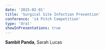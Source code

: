 ```yaml
---
date: '2015-02-01'
title: 'Surgical Site Infection Prevention'
conference: 'i4 Pitch Competition'
type: 'Oral'
showInPresentations: true
---
```


**Sambit Panda**, Sarah Lucas
